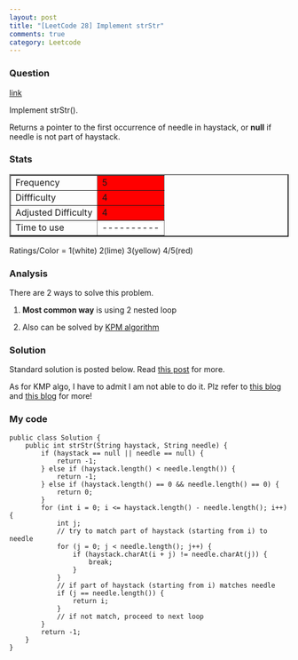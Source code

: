 ```yaml
---
layout: post
title: "[LeetCode 28] Implement strStr"
comments: true
category: Leetcode
---
```


### Question

[link](http://oj.leetcode.com/problems/implement-strstr/)

<div class="question-content">
<p></p><p>
Implement strStr().
</p>
<p>
Returns a pointer to the first occurrence of needle in haystack, or <b>null</b> if needle is not part of haystack.
</p><p></p>
</div>

### Stats

<table border="2">
	<tr>
		<td>Frequency</td>
		<td bgcolor="red">5</td>
	</tr>
	<tr>
		<td>Diffficulty</td>
		<td bgcolor="red">4</td>
	</tr>
	<tr>
		<td>Adjusted Difficulty</td>
		<td bgcolor="red">4</td>
	</tr>
	<tr>
		<td>Time to use</td>
		<td bgcolor="white">----------</td>
	</tr>
</table>

Ratings/Color = 1(white) 2(lime) 3(yellow) 4/5(red)

### Analysis

There are 2 ways to solve this problem.

1. **Most common way** is using 2 nested loop

1. Also can be solved by [KPM algorithm](http://en.wikipedia.org/wiki/Knuth%E2%80%93Morris%E2%80%93Pratt_algorithm)

### Solution

Standard solution is posted below. Read [this post](http://www.programcreek.com/2012/12/leetcode-implement-strstr-java/) for more.

As for KMP algo, I have to admit I am not able to do it. Plz refer to [this blog](http://discuss.leetcode.com/questions/76/implement-strstr) and [this blog](http://fisherlei.blogspot.sg/2012/12/leetcode-implement-strstr.html) for more!

### My code

    public class Solution {
        public int strStr(String haystack, String needle) {
            if (haystack == null || needle == null) {
                return -1;
            } else if (haystack.length() < needle.length()) {
                return -1;
            } else if (haystack.length() == 0 && needle.length() == 0) {
                return 0;
            }
            for (int i = 0; i <= haystack.length() - needle.length(); i++) {
                int j;
                // try to match part of haystack (starting from i) to needle
                for (j = 0; j < needle.length(); j++) {
                    if (haystack.charAt(i + j) != needle.charAt(j)) {
                        break;
                    }
                }
                // if part of haystack (starting from i) matches needle
                if (j == needle.length()) {
                    return i;
                }
                // if not match, proceed to next loop
            }
            return -1;
        }
    }
